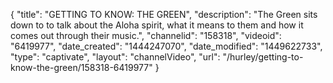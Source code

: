 {
    "title": "GETTING TO KNOW: THE GREEN",
    "description": "The Green sits down to to talk about the Aloha spirit, what it means to them and how it comes out through their music.",
    "channelid": "158318",
    "videoid": "6419977",
    "date_created": "1444247070",
    "date_modified": "1449622733",
    "type": "captivate",
    "layout": "channelVideo",
    "url": "\/hurley\/getting-to-know-the-green\/158318-6419977"
}